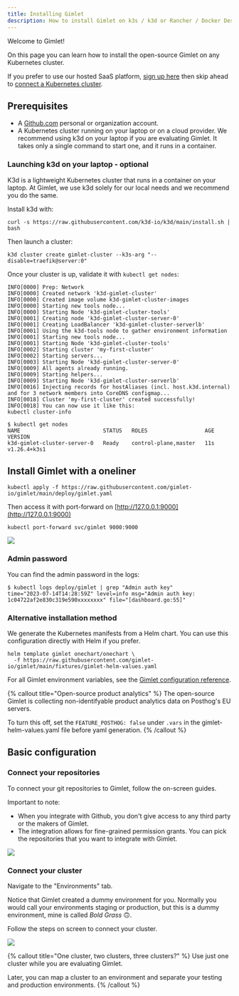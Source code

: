 ```yaml
---
title: Installing Gimlet
description: How to install Gimlet on k3s / k3d or Rancher / Docker Desktop or Minikube or kind
---
```


Welcome to Gimlet!

On this page you can learn how to install the open-source Gimlet on any Kubernetes cluster.

If you prefer to use our hosted SaaS platform, [sign up here](https://gimlet.io/signup) then skip ahead to [connect a Kubernetes cluster](#connect-your-cluster).

## Prerequisites

- A [Github.com](https://github.com) personal or organization account.
- A Kubernetes cluster running on your laptop or on a cloud provider. We recommend using k3d on your laptop if you are evaluating Gimlet. It takes only a single command to start one, and it runs in a container.

### Launching k3d on your laptop - optional

K3d is a lightweight Kubernetes cluster that runs in a container on your laptop. At Gimlet, we use k3d solely for our local needs and we recommend you do the same.

Install k3d with:

```
curl -s https://raw.githubusercontent.com/k3d-io/k3d/main/install.sh | bash
```

Then launch a cluster:

```
k3d cluster create gimlet-cluster --k3s-arg "--disable=traefik@server:0"
```

Once your cluster is up, validate it with `kubectl get nodes`:

```
INFO[0000] Prep: Network
INFO[0000] Created network 'k3d-gimlet-cluster'
INFO[0000] Created image volume k3d-gimlet-cluster-images
INFO[0000] Starting new tools node...
INFO[0000] Starting Node 'k3d-gimlet-cluster-tools'
INFO[0001] Creating node 'k3d-gimlet-cluster-server-0'
INFO[0001] Creating LoadBalancer 'k3d-gimlet-cluster-serverlb'
INFO[0001] Using the k3d-tools node to gather environment information
INFO[0001] Starting new tools node...
INFO[0001] Starting Node 'k3d-gimlet-cluster-tools'
INFO[0002] Starting cluster 'my-first-cluster'
INFO[0002] Starting servers...
INFO[0003] Starting Node 'k3d-gimlet-cluster-server-0'
INFO[0009] All agents already running.
INFO[0009] Starting helpers...
INFO[0009] Starting Node 'k3d-gimlet-cluster-serverlb'
INFO[0016] Injecting records for hostAliases (incl. host.k3d.internal) and for 3 network members into CoreDNS configmap...
INFO[0018] Cluster 'my-first-cluster' created successfully!
INFO[0018] You can now use it like this:
kubectl cluster-info

$ kubectl get nodes
NAME                          STATUS   ROLES                  AGE   VERSION
k3d-gimlet-cluster-server-0   Ready    control-plane,master   11s   v1.26.4+k3s1
```

## Install Gimlet with a oneliner

```
kubectl apply -f https://raw.githubusercontent.com/gimlet-io/gimlet/main/deploy/gimlet.yaml
```

Then access it with port-forward on [http://127.0.0.1:9000](http://127.0.0.1:9000)

```
kubectl port-forward svc/gimlet 9000:9000
```

![](/admin-login.png)

### Admin password

You can find the admin password in the logs:

```
$ kubectl logs deploy/gimlet | grep "Admin auth key"
time="2023-07-14T14:28:59Z" level=info msg="Admin auth key: 1c04722af2e830c319e590xxxxxxxx" file="[dashboard.go:55]"
```

### Alternative installation method

We generate the Kubernetes manifests from a Helm chart. You can use this configuration directly with Helm if you prefer.

```
helm template gimlet onechart/onechart \
  -f https://raw.githubusercontent.com/gimlet-io/gimlet/main/fixtures/gimlet-helm-values.yaml
```

For all Gimlet environment variables, see the [Gimlet configuration reference](/docs/gimlet-configuration-reference).

{% callout title="Open-source product analytics" %}
The open-source Gimlet is collecting non-identifyable product analytics data on Posthog's EU servers.

To turn this off, set the `FEATURE_POSTHOG: false` under `.vars` in the gimlet-helm-values.yaml file before yaml generation.
{% /callout %}

## Basic configuration

### Connect your repositories

To connect your git repositories to Gimlet, follow the on-screen guides.

Important to note:

- When you integrate with Github, you don't give access to any third party or the makers of Gimlet.
- The integration allows for fine-grained permission grants. You can pick the repositories that you want to integrate with Gimlet.

![](/integrate.png)

### Connect your cluster

Navigate to the "Environments" tab.

Notice that Gimlet created a dummy environment for you. Normally you would call your environments staging or production, but this is a dummy environment, mine is called _Bold Grass_ 🙃.

Follow the steps on screen to connect your cluster.

![](/connect.png)

{% callout title="One cluster, two clusters, three clusters?" %}
Use just one cluster while you are evaluating Gimlet.

Later, you can map a cluster to an environment and separate your testing and production environments.
{% /callout %}